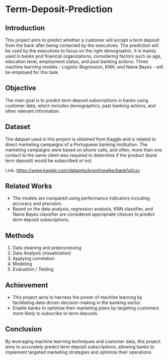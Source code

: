 # Term-Deposit-Prediction

## Introduction
This project aims to predict whether a customer will accept a term deposit from the bank after being contacted by the executives. The prediction will be used by the executives to focus on the right demographic. It is mainly used in banks and financial organizations, considering factors such as age, education level, employment status, and past banking actions. Three machine learning models - Logistic Regression, KNN, and Naive Bayes - will be employed for this task.

## Objective
The main goal is to predict term deposit subscriptions in banks using customer data, which includes demographics, past banking actions, and other relevant information.

## Dataset
The dataset used in this project is obtained from Kaggle and is related to direct marketing campaigns of a Portuguese banking institution. The marketing campaigns were based on phone calls, and often, more than one contact to the same client was required to determine if the product (bank term deposit) would be subscribed or not.

Link: https://www.kaggle.com/datasets/kranthiwalke/bankfullcsv

## Related Works
- The models are compared using performance indicators including accuracy and precision.
- Based on the data analysis, regression analysis, KNN classifier, and Naive Bayes classifier are considered appropriate choices to predict term deposit subscriptions.

## Methods
1. Data cleaning and preprocessing
2. Data Analysis (visualization)
3. Applying correlation
4. Modeling
5. Evaluation / Testing

## Achievement
- This project aims to harness the power of machine learning by facilitating data-driven decision-making in the banking sector.
- Enable banks to optimize their marketing plans by targeting customers more likely to subscribe to term deposits.

## Conclusion
By leveraging machine learning techniques and customer data, this project aims to accurately predict term deposit subscriptions, allowing banks to implement targeted marketing strategies and optimize their operations.
